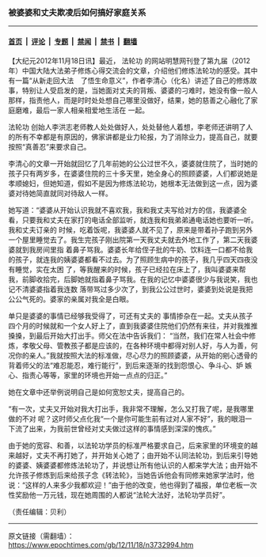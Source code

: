 ### 被婆婆和丈夫欺凌后如何搞好家庭关系

---

#### [首页](../../../..?n3732994) &nbsp;|&nbsp; [评论](../../../../../epoch-comment?n3732994) &nbsp;|&nbsp; [专题](../../../../../epoch-special?n3732994) &nbsp;|&nbsp; [禁闻](../../../../../epoch-news?n3732994) &nbsp;|&nbsp; [禁书](../../../../../books?n3732994) &nbsp;|&nbsp; [翻墙](https://github.com/gfw-breaker/nogfw/blob/master/README.md?n3732994)


<div class="post_content" id="artbody" itemprop="articleBody">
 <!-- article content begin -->
 <p>
  【大纪元2012年11月18日讯】最近，
  <ok href="https://www.epochtimes.com/gb/tag/%E6%B3%95%E8%BD%AE%E5%8A%9F.html">
   法轮功
  </ok>
  的网站明慧网刊登了第九届（2012年）中国大陆大法弟子修炼心得交流会的文章，介绍他们修炼法轮功的感受。其中有一篇“从新走回大法　了悟生命意义”，作者李清心（化名）讲述了自己的修炼故事，特别让人受启发的是，当她面对丈夫的背叛、婆婆的刁难时，她没有像一般人那样，指责他人，而是时时处处想自己哪里没做好，结果，她的慈善之心融化了家庭磨难，最后一家人相亲相爱地生活在 一起。
 </p>
 <p>
  <ok href="https://www.epochtimes.com/gb/tag/%E6%B3%95%E8%BD%AE%E5%8A%9F.html">
   法轮功
  </ok>
  创始人李洪志老师教人处处做好人，处处替他人着想，李老师还讲明了人的所有不幸都是有原因的，佛家讲都是业力轮报，为了消除业力，提高自己，就要按照“真善忍”来要求自己。
 </p>
 <p>
  李清心的文章一开始就回忆了几年前她的公公过世不久，婆婆就住院了，当时她的孩子只有两岁多，在婆婆住院的三十多天里，她全身心的照顾婆婆，人们都说她是孝顺媳妇，但她知道，假如不是因为修炼法轮功，她根本无法做到这一点，因为婆婆对待她简直就同对待敌人一样。
 </p>
 <p>
  她写道：“婆婆从开始认识我就不喜欢我，我和我丈夫写给对方的信，我婆婆全看，只要我和丈夫在家打的电话全部监听，就连我和我弟弟通电话她也要听一听。我和丈夫订亲的 时候，吃着饭呢，我婆婆人就不见了，原来是带着孙子跑到另外一个屋里睡觉去了。我生完孩子刚出院第一天我丈夫就去外地工作了，第二天我婆婆就到我房间里指 着鼻子骂我。婆婆长年给侄子批的牛奶、饮料连一口都不给我的孩子，就连我的姨婆婆都看不过去。为了照顾生病中的孩子，我几乎四天四夜没有睡觉，实在太困 了，等我醒来的时候，孩子已经拉在床上了，我叫婆婆来帮我，前脚收拾完，后脚她就指着鼻子骂我。在我的记忆中婆婆很少与我说笑，我也记不清婆婆指着我连数 落带骂过多少次了，到我公公过世时，婆婆到处说是我把公公气死的。婆家的亲属对我全是白眼。
 </p>
 <p>
  单只是婆婆的事情已经够我受得了，可还有丈夫的 事情掺杂在一起。丈夫从孩子四个月的时候就和一个女人好上了，直到我婆婆住院他们仍然有来往，并对我推推搡搡，到最后开始大打出手。师父在法中告诉我们： “当然，我们在常人社会中修炼，孝敬父母、管教孩子都是应该的，在各种环境中都得对别人好，与人为善，何况你的亲人。”我就按照大法的标准做，尽心尽力的照顾婆婆，从开始的剜心透骨的背着师父的法“难忍能忍，难行能行”，到后来逐渐的找到怨恨心、争斗心、妒 嫉心、指责心等等，家里的环境也开始一点点的归正。”
 </p>
 <p>
  她在文章中还举例说明自己是如何宽恕丈夫，提高自己的。
 </p>
 <p>
  “有一次，丈夫又开始对我大打出手，我非常不理解，怎么又打我了呢，是我哪里做的不对 呢？这时师父点化我“一个是你可能生前有过对人家不好”，我的眼泪一下流了出来，为我前世曾经对丈夫做过这样的事情感到深深的愧疚。”
 </p>
 <p>
  由于她的宽容、和善，以法轮功学员的标准严格要求自己，后来家里的环境变的越来越好，丈夫不再打她了，并开始关心她了；由开始不认同法轮功，到后来引导她的婆婆、姨婆婆都修炼法轮功了，并说想让所有他认识的人都来学大法；由开始不允许孩子修炼到后来给孩子念《转法轮》，当她告诉他会有同修来她家学法时，他说：“这样的人来多少我都欢迎！”由于他的改变，他也得到了福报，单位老板一次性奖励他一万元钱，现在她周围的人都说“法轮大法好，法轮功学员好”。
 </p>
 <p>
  （责任编辑：贝利）
 </p>
 <p>
 </p>
 <!-- article content end -->
 <div id="below_article_ad">
 </div>
</div>


---

原文链接（需翻墙）：https://www.epochtimes.com/gb/12/11/18/n3732994.htm